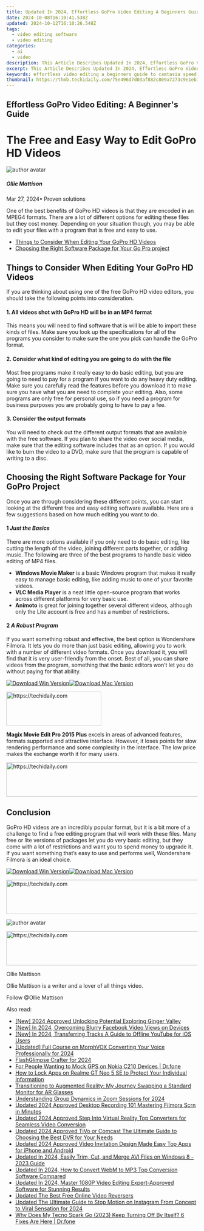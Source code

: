 ```yaml
---
title: Updated In 2024, Effortless GoPro Video Editing A Beginners Guide
date: 2024-10-08T16:10:41.538Z
updated: 2024-10-12T16:10:26.548Z
tags: 
  - video editing software
  - video editing
categories: 
  - ai
  - video
description: This Article Describes Updated In 2024, Effortless GoPro Video Editing A Beginners Guide
excerpt: This Article Describes Updated In 2024, Effortless GoPro Video Editing A Beginners Guide
keywords: effortless video editing a beginners guide to camtasia speed adjustment,effortless gopro video editing a step by step guide,effortless gopro video editing a beginners guide,effortless video rotation a beginners guide,ai animation effortless gopro video editing a step by step guide,avi file cutting made simple a beginners guide to video editing updated 2023,effortless editing a beginners guide to gopro quik on macbook
thumbnail: https://thmb.techidaily.com/75e496d7d03af882c809a7273c9e1eb1d9baeae9a3a5a4a6ed566b778061c9ff.png
---
```


## Effortless GoPro Video Editing: A Beginner's Guide

# The Free and Easy Way to Edit GoPro HD Videos

![author avatar](https://images.wondershare.com/filmora/article-images/ollie-mattison.jpg)

##### Ollie Mattison

 Mar 27, 2024• Proven solutions

One of the best benefits of GoPro HD videos is that they are encoded in an MPEG4 formats. There are a lot of different options for editing these files but they cost money. Depending on your situation though, you may be able to edit your files with a program that is free and easy to use.

* [Things to Consider When Editing Your GoPro HD Videos](#consideration)
* [Choosing the Right Software Package for Your Go Pro project](#choosing)

## Things to Consider When Editing Your GoPro HD Videos

If you are thinking about using one of the free GoPro HD video editors, you should take the following points into consideration.

#### 1\. All videos shot with GoPro HD will be in an MP4 format

This means you will need to find software that is will be able to import these kinds of files. Make sure you look up the specifications for all of the programs you consider to make sure the one you pick can handle the GoPro format.

#### 2\. Consider what kind of editing you are going to do with the file

Most free programs make it really easy to do basic editing, but you are going to need to pay for a program if you want to do any heavy duty editing. Make sure you carefully read the features before you download it to make sure you have what you are need to complete your editing. Also, some programs are only free for personal use, so if you need a program for business purposes you are probably going to have to pay a fee.

#### 3\. Consider the output formats

You will need to check out the different output formats that are available with the free software. If you plan to share the video over social media, make sure that the editing software includes that as an option. If you would like to burn the video to a DVD, make sure that the program is capable of writing to a disc.

## Choosing the Right Software Package for Your GoPro Project

Once you are through considering these different points, you can start looking at the different free and easy editing software available. Here are a few suggestions based on how much editing you want to do.

#### 1 _Just the Basics_

There are more options available if you only need to do basic editing, like cutting the length of the video, joining different parts together, or adding music. The following are three of the best programs to handle basic video editing of MP4 files.

* **Windows Movie Maker** is a basic Windows program that makes it really easy to manage basic editing, like adding music to one of your favorite videos.
* **VLC Media Player** is a neat little open-source program that works across different platforms for very basic use.
* **Animoto** is great for joining together several different videos, although only the Lite account is free and has a number of restrictions.

#### 2 _A Robust Program_

If you want something robust and effective, the best option is Wondershare Filmora. It lets you do more than just basic editing, allowing you to work with a number of different video formats. Once you download it, you will find that it is very user-friendly from the onset. Best of all, you can share videos from the program, something that the basic editors won’t let you do without paying for that ability.

[![Download Win Version](https://images.wondershare.com/filmora/guide/download-btn-win.jpg)](https://tools.techidaily.com/wondershare/filmora/download/)[![Download Mac Version](https://images.wondershare.com/filmora/guide/download-btn-mac.jpg)](https://tools.techidaily.com/wondershare/filmora/download/)

<!-- affiliate ads begin -->
<a href="https://bluettius.sjv.io/c/5597632/2139116/17108" target="_top" id="2139116">
  <img src="//a.impactradius-go.com/display-ad/17108-2139116" border="0" alt="https://techidaily.com" width="250" height="90"/>
</a>
<img height="0" width="0" src="https://bluettius.sjv.io/i/5597632/2139116/17108" style="position:absolute;visibility:hidden;" border="0" />
<!-- affiliate ads end -->

**Magix Movie Edit Pro 2015 Plus** excels in areas of advanced features, formats supported and attractive interface. However, it loses points for slow rendering performance and some complexity in the interface. The low price makes the exchange worth it for many users.

<!-- affiliate ads begin -->
<a href="https://appsumo.8odi.net/c/5597632/2111995/7443" target="_top" id="2111995">
  <img src="//a.impactradius-go.com/display-ad/7443-2111995" border="0" alt="https://techidaily.com" width="728" height="90"/>
</a>
<img height="0" width="0" src="https://appsumo.8odi.net/i/5597632/2111995/7443" style="position:absolute;visibility:hidden;" border="0" />
<!-- affiliate ads end -->

## Conclusion

GoPro HD videos are an incredibly popular format, but it is a bit more of a challenge to find a free editing program that will work with these files. Many free or lite versions of packages let you do very basic editing, but they come with a lot of restrictions and want you to spend money to upgrade it. If you want something that’s easy to use and performs well, Wondershare Filmora is an ideal choice.

[![Download Win Version](https://images.wondershare.com/filmora/guide/download-btn-win.jpg)](https://tools.techidaily.com/wondershare/filmora/download/)[![Download Mac Version](https://images.wondershare.com/filmora/guide/download-btn-mac.jpg)](https://tools.techidaily.com/wondershare/filmora/download/)

<!-- affiliate ads begin -->
<a href="https://appsumo.8odi.net/c/5597632/2094415/7443" target="_top" id="2094415">
  <img src="//a.impactradius-go.com/display-ad/7443-2094415" border="0" alt="https://techidaily.com" width="728" height="90"/>
</a>
<img height="0" width="0" src="https://appsumo.8odi.net/i/5597632/2094415/7443" style="position:absolute;visibility:hidden;" border="0" />
<!-- affiliate ads end -->

![author avatar](https://images.wondershare.com/filmora/article-images/ollie-mattison.jpg)

<!-- affiliate ads begin -->
<a href="https://bluettius.sjv.io/c/5597632/2139115/17108" target="_top" id="2139115">
  <img src="//a.impactradius-go.com/display-ad/17108-2139115" border="0" alt="https://techidaily.com" width="728" height="90"/>
</a>
<img height="0" width="0" src="https://bluettius.sjv.io/i/5597632/2139115/17108" style="position:absolute;visibility:hidden;" border="0" />
<!-- affiliate ads end -->

Ollie Mattison

Ollie Mattison is a writer and a lover of all things video.

Follow @Ollie Mattison

<ins class="adsbygoogle"
      style="display:block"
      data-ad-client="ca-pub-7571918770474297"
      data-ad-slot="8358498916"
      data-ad-format="auto"
      data-full-width-responsive="true"></ins>

<span class="atpl-alsoreadstyle">Also read:</span>
<div><ul>
<li><a href="https://screen-capture.techidaily.com/new-2024-approved-unlocking-potential-exploring-ginger-valley/"><u>[New] 2024 Approved Unlocking Potential Exploring Ginger Valley</u></a></li>
<li><a href="https://facebook-video-recording.techidaily.com/new-in-2024-overcoming-blurry-facebook-video-views-on-devices/"><u>[New] In 2024, Overcoming Blurry Facebook Video Views on Devices</u></a></li>
<li><a href="https://youtube-blog.techidaily.com/n-2024-transferring-tracks-a-guide-to-offline-youtube-for-ios-users/"><u>[New] In 2024, Transferring Tracks A Guide to Offline YouTube for iOS Users</u></a></li>
<li><a href="https://fox-glue.techidaily.com/updated-full-course-on-morphvox-converting-your-voice-professionally-for-2024/"><u>[Updated] Full Course on MorphVOX Converting Your Voice Professionally for 2024</u></a></li>
<li><a href="https://youtube-help.techidaily.com/flashglimpse-crafter-for-2024/"><u>FlashGlimpse Crafter for 2024</u></a></li>
<li><a href="https://android-location.techidaily.com/for-people-wanting-to-mock-gps-on-nokia-c210-devices-drfone-by-drfone-virtual/"><u>For People Wanting to Mock GPS on Nokia C210 Devices | Dr.fone</u></a></li>
<li><a href="https://easy-unlock-android.techidaily.com/how-to-lock-apps-on-realme-gt-neo-5-se-to-protect-your-individual-information-by-drfone-android/"><u>How to Lock Apps on Realme GT Neo 5 SE to Protect Your Individual Information</u></a></li>
<li><a href="https://some-skills.techidaily.com/transitioning-to-augmented-reality-my-journey-swapping-a-standard-monitor-for-ar-glasses/"><u>Transitioning to Augmented Reality: My Journey Swapping a Standard Monitor for AR Glasses</u></a></li>
<li><a href="https://screen-mirroring-recording.techidaily.com/understanding-group-dynamics-in-zoom-sessions-for-2024/"><u>Understanding Group Dynamics in Zoom Sessions for 2024</u></a></li>
<li><a href="https://ai-video-apps.techidaily.com/updated-2024-approved-desktop-recording-101-mastering-filmora-scrn-in-minutes/"><u>Updated 2024 Approved Desktop Recording 101 Mastering Filmora Scrn in Minutes</u></a></li>
<li><a href="https://ai-video-apps.techidaily.com/updated-2024-approved-step-into-virtual-reality-top-converters-for-seamless-video-conversion/"><u>Updated 2024 Approved Step Into Virtual Reality Top Converters for Seamless Video Conversion</u></a></li>
<li><a href="https://ai-video-apps.techidaily.com/updated-2024-approved-tivo-or-comcast-the-ultimate-guide-to-choosing-the-best-dvr-for-your-needs/"><u>Updated 2024 Approved TiVo or Comcast The Ultimate Guide to Choosing the Best DVR for Your Needs</u></a></li>
<li><a href="https://ai-video-apps.techidaily.com/updated-2024-approved-video-invitation-design-made-easy-top-apps-for-iphone-and-android/"><u>Updated 2024 Approved Video Invitation Design Made Easy Top Apps for iPhone and Android</u></a></li>
<li><a href="https://ai-video-apps.techidaily.com/updated-in-2024-easily-trim-cut-and-merge-avi-files-on-windows-8-2023-guide/"><u>Updated In 2024, Easily Trim, Cut, and Merge AVI Files on Windows 8 - 2023 Guide</u></a></li>
<li><a href="https://ai-video-apps.techidaily.com/updated-in-2024-how-to-convert-webm-to-mp3-top-conversion-software-compared/"><u>Updated In 2024, How to Convert WebM to MP3 Top Conversion Software Compared</u></a></li>
<li><a href="https://ai-video-apps.techidaily.com/updated-in-2024-master-1080p-video-editing-expert-approved-software-for-stunning-results/"><u>Updated In 2024, Master 1080P Video Editing Expert-Approved Software for Stunning Results</u></a></li>
<li><a href="https://ai-video-apps.techidaily.com/updated-the-best-free-online-video-reversers/"><u>Updated The Best Free Online Video Reversers</u></a></li>
<li><a href="https://ai-video-apps.techidaily.com/updated-the-ultimate-guide-to-stop-motion-on-instagram-from-concept-to-viral-sensation-for-2024/"><u>Updated The Ultimate Guide to Stop Motion on Instagram From Concept to Viral Sensation for 2024</u></a></li>
<li><a href="https://howto.techidaily.com/why-does-my-tecno-spark-go-2023-keep-turning-off-by-itself-6-fixes-are-here-drfone-by-drfone-fix-android-problems-fix-android-problems/"><u>Why Does My Tecno Spark Go (2023) Keep Turning Off By Itself? 6 Fixes Are Here | Dr.fone</u></a></li>
</ul></div>

